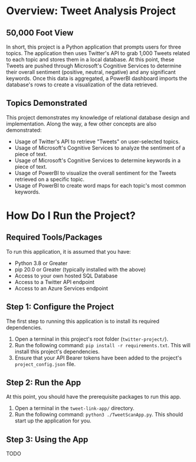 # Overview: Tweet Analysis Project

## 50,000 Foot View

In short, this project is a Python application that prompts users for three topics. The application then uses Twitter's API to grab 1,000 Tweets related to each topic and stores them in a local database. At this point, these Tweets are pushed through Microsoft's Cognitive Services to determine their overall sentiment (positive, neutral, negative) and any significant keywords. Once this data is aggregated, a PowerBI dashboard imports the database's rows to create a visualization of the data retrieved.

## Topics Demonstrated

This project demonstrates my knowledge of relational database design and implementation. Along the way, a few other concepts are also demonstrated:

- Usage of Twitter's API to retrieve "Tweets" on user-selected topics.
- Usage of Microsoft's Cognitive Services to analyze the sentiment of a piece of text.
- Usage of Microsoft's Cognitive Services to determine keywords in a piece of text.
- Usage of PowerBI to visualize the overall sentiment for the Tweets retrieved on a specific topic.
- Usage of PowerBI to create word maps for each topic's most common keywords.

# How Do I Run the Project?

## Required Tools/Packages

To run this application, it is assumed that you have:

- Python 3.8 or Greater
- pip 20.0 or Greater (typically installed with the above)
- Access to your own hosted SQL Database
- Access to a Twitter API endpoint
- Access to an Azure Services endpoint

## Step 1: Configure the Project

The first step to running this application is to install its required dependencies.

1. Open a terminal in this project's root folder (`twitter-project/`).
2. Run the following command: `pip install -r requirements.txt`. This will install this project's dependencies.
3. Ensure that your API Bearer tokens have been added to the project's `project_config.json` file.

## Step 2: Run the App

At this point, you should have the prerequisite packages to run this app.

1. Open a terminal in the `tweet-link-app/` directory.
2. Run the following command: `python3 ./TweetScanApp.py`. This should start up the application for you.

## Step 3: Using the App

TODO
